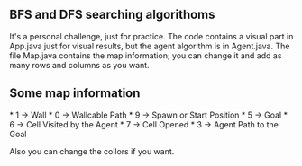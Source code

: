 ## BFS and DFS searching algorithoms
It's a personal challenge, just for practice.
The code contains a visual part in App.java just for visual results, but the agent algorithm is in Agent.java. The file Map.java contains the map information; you can change it and add as many rows and columns as you want.

<h2>Some map information</h2>
*   1 -> Wall
*   0 -> Wallcable Path
*   9 -> Spawn or Start Position
*   5 -> Goal
*   6 -> Cell Visited by the Agent
*   7 -> Cell Opened
*   3 -> Agent Path to the Goal

Also you can change the collors if you want.
